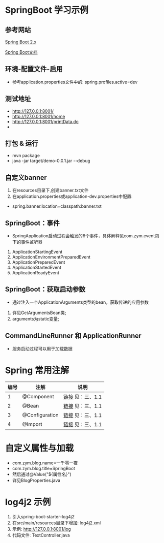 # SpringBoot 学习示例

## 参考网站
[Spring Boot 2.x](http://syllabus.lianmengtu.top/)

[Spring Boot文档](http://springboot.lianmengtu.top/)

## 环境-配置文件-启用
* 参考application.properties文件中的: spring.profiles.active=dev

## 测试地址
* http://127.0.0.1:8001/
* http://127.0.0.1:8001/home
* http://127.0.0.1:8001/printData.do
* 

## 打包 & 运行
* mvn package 
* java -jar target/demo-0.0.1.jar --debug

## 自定义banner
1. 在resources目录下,创建banner.txt文件
2. 在application.properties或application-dev.properties中配置:
* spring.banner.location=classpath:banner.txt

## SpringBoot：事件
* SpringApplication启动过程会触发的6个事件，具体解释见com.zym.event包下的事件监听器
1. ApplicationStartingEvent
2. ApplicationEnvironmentPreparedEvent
3. ApplicationPreparedEvent
4. ApplicationStartedEvent
5. ApplicationReadyEvent

## SpringBoot：获取启动参数
* 通过注入一个ApplicationArguments类型的bean，获取传递的应用参数
1. 详见GetArgumentsBean类;
2. arguments为static变量;

## CommandLineRunner 和 ApplicationRunner
* 服务启动过程可以用于加载数据

# Spring 常用注解
编号|注解|说明
---|---|---
1|@Component|[链接](http://syllabus.lianmengtu.top/) 见：三、1.1
2|@Bean|[链接](http://syllabus.lianmengtu.top/) 见：三、1.1
3|@Configuration|[链接](http://syllabus.lianmengtu.top/) 见：三、1.1
4|@Import|[链接](http://syllabus.lianmengtu.top/) 见：三、1.1

# 自定义属性与加载
* com.zym.blog.name=一千零一夜
* com.zym.blog.title=SpringBoot
* 然后通过@Value("${属性名}")
* 详见BlogProperties.java

# log4j2 示例
1. 引入spring-boot-starter-log4j2
2. 在src/main/resources目录下增加: log4j2.xml
3. 示例: http://127.0.0.1:8001/log
4. 代码文件: TextController.java